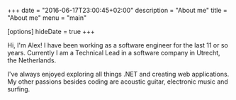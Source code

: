 +++
date = "2016-06-17T23:00:45+02:00"
description = "About me"
title = "About me"
menu = "main"

[options]
    hideDate = true
+++

Hi, I'm Alex! I have been working as a software engineer for the last 11 or so years. Currently I am a Technical Lead in a software company in Utrecht, the Netherlands.

I've always enjoyed exploring all things .NET and creating web applications. My other passions besides coding are acoustic guitar, electronic music and surfing.